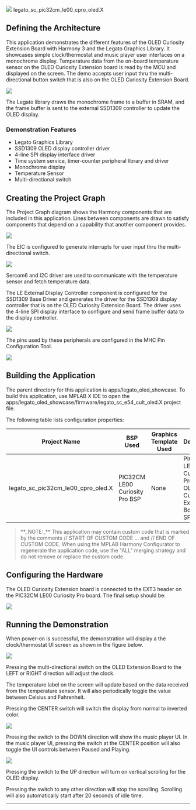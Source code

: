 
![](../../../../docs/images/mhgs.png) legato\_sc\_pic32cm\_le00\_cpro\_oled.X

Defining the Architecture
-------------------------

This application demonstrates the different features of the OLED Curiosity Extension Board with Harmony 3 and the Legato Graphics Library. It showcases simple clock/thermostat and music player user interfaces on a monochrome display. Temperature data from the on-board temperature sensor on the OLED Curiosity Extension board is read by the MCU and displayed on the screen. The demo accepts user input thru the multi-directional button switch that is also on the OLED Curiosity Extension Board.

![](../../../../docs/images/legato_sc_pic32cm_le00_cpro_oled_arch.png)

The Legato library draws the monochrome frame to a buffer in SRAM, and the frame buffer is sent to the external SSD1309 controller to update the OLED display.

### Demonstration Features 

* Legato Graphics Library 
* SSD1309 OLED display controller driver 
* 4-line SPI display interface driver 
* Time system service, timer-counter peripheral library and driver 
* Monochrome display
* Temperature Sensor
* Multi-directional switch

Creating the Project Graph
--------------------------

The Project Graph diagram shows the Harmony components that are included in this application. Lines between components are drawn to satisfy components that depend on a capability that another component provides.

![](../../../../docs/images/legato_sc_pic32cm_le00_cpro_oled_mhc.png)

The EIC is configured to generate interrupts for user input thru the multi-directional switch. 

![](../../../../docs/images/legato_sc_pic32cm_le00_cpro_oled_eic.png)

Sercom6 and I2C driver are used to communicate with the temperature sensor and fetch temperature data.

The LE External Display Controller component is configured for the SSD1309 Base Driver and generates the driver for the SSD1309 display controller that is on the OLED Curiosity Extension Board. The driver uses the 4-line SPI display interface to configure and send frame buffer data to the display controller.

![](../../../../docs/images/legato_qs_pic32cm_le00_cpro_oled_mhc2.png)

The pins used by these peripherals are configured in the MHC Pin Configuration Tool.

![](../../../../docs/images/legato_sc_pic32cm_le00_cpro_oled_pincfg.png)

Building the Application
------------------------

The parent directory for this application is apps/legato_oled_showcase. To build this application, use MPLAB X IDE to open the apps/legato_oled_showcase/firmware/legato_sc_e54_cult_oled.X project file. 

The following table lists configuration properties: 

| Project Name  | BSP Used |Graphics Template Used | Description |
|---------------| ---------|---------------| ---------|
| legato_sc_pic32cm_le00_cpro_oled.X | PIC32CM LE00 Curiosity Pro BSP | None  | PIC32CM LE00 Curiosity Pro with OLED Curiosity Extension Board via SPI |

> \*\*\_NOTE:\_\*\* This application may contain custom code that is marked by the comments // START OF CUSTOM CODE ... and // END OF CUSTOM CODE. When using the MPLAB Harmony Configurator to regenerate the application code, use the "ALL" merging strategy and do not remove or replace the custom code.

Configuring the Hardware
------------------------

The OLED Curiosity Extension board is connected to the EXT3 header on the PIC32CM LE00 Curiosity Pro board. The final setup should be: 

![](../../../../docs/images/legato_sc_pic32cm_le00_cpro_oled_hw.png)


Running the Demonstration
-------------------------

When power-on is successful, the demonstration will display a the clock/thermostat UI screen as shown in the figure below. 

![](../../../../docs/images/legato_sc_pic32cm_le00_cpro_oled_app1.png)

Pressing the multi-directional switch on the OLED Extension Board to the LEFT or RIGHT direction will adjust the clock. 

The temperature label on the screen will update based on the data received from the temperature sensor. It will also periodically toggle the value between Celsius and Fahrenheit.

Pressing the CENTER switch will switch the display from normal to inverted color.

![](../../../../docs/images/legato_sc_pic32cm_le00_cpro_oled_app2.png)

Pressing the switch to the DOWN direction will show the music player UI. In the music player UI, pressing the switch at the CENTER position will also toggle the UI controls between Paused and Playing.

![](../../../../docs/images/legato_sc_pic32cm_le00_cpro_oled_app3.png)

Pressing the switch to the UP direction will turn on vertical scrolling for the OLED display. 

Pressing the switch to any other direction will stop the scrolling. Scrolling will also automatically start after 20 seconds of idle time.

* * * * *
